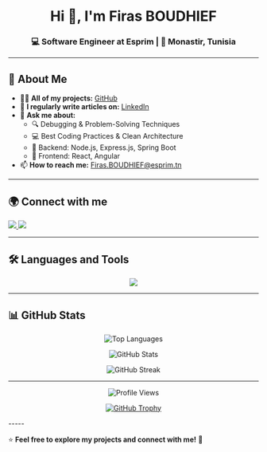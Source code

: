 <h1 align="center">Hi 👋, I'm Firas BOUDHIEF</h1>
<h3 align="center">💻 Software Engineer at Esprim | 📍 Monastir, Tunisia</h3>



---

## 🚀 About Me  
- 👨‍💻 **All of my projects:** [GitHub](https://github.com/FirasBOUDHIEF)  
- 📝 **I regularly write articles on:** [LinkedIn](https://www.linkedin.com/in/firas-boudhief-34a955248/)  
- 💬 **Ask me about:**  
  - 🔍 Debugging & Problem-Solving Techniques  
  - 💻 Best Coding Practices & Clean Architecture  
  - 🔹 Backend: Node.js, Express.js, Spring Boot 
  - 🚀 Frontend: React, Angular  
- 📫 **How to reach me:** [Firas.BOUDHIEF@esprim.tn](mailto:Firas.BOUDHIEF@esprim.tn)  

---

## 🌍 Connect with me  
<p align="left">
<a href="https://linkedin.com/in/firas-boudhief" target="_blank">
  <img src="https://img.shields.io/badge/LinkedIn-0077B5?style=for-the-badge&logo=linkedin&logoColor=white" />
</a>
<a href="[https://www.youtube.com/c/firasboudhief](https://www.youtube.com/@firasboudhief)" target="_blank">
  <img src="https://img.shields.io/badge/YouTube-FF0000?style=for-the-badge&logo=youtube&logoColor=white" />
</a>
</p>

---

## 🛠️ Languages and Tools  
<p align="center">
  <img src="https://skillicons.dev/icons?i=angular,react,js,ts,nodejs,express,spring,java,laravel,mysql,mongodb,postman,git,github,docker,kubernetes" />
</p>

---

## 📊 GitHub Stats  
<p align="center">
  <img src="https://github-readme-stats.vercel.app/api/top-langs?username=firasboudhief&show_icons=true&locale=en&layout=compact&theme=radical" alt="Top Languages" />
</p>

<p align="center">
  <img src="https://github-readme-stats.vercel.app/api?username=firasboudhief&show_icons=true&locale=en&theme=radical" alt="GitHub Stats" />
</p>

<p align="center">
  <img src="https://github-readme-streak-stats.herokuapp.com/?user=firasboudhief&theme=radical" alt="GitHub Streak" />
</p>

---
<p align="center">
  <img src="https://komarev.com/ghpvc/?username=firasboudhief&label=Profile%20views&color=0e75b6&style=flat" alt="Profile Views" />
</p>

<p align="center">
  <a href="https://github.com/ryo-ma/github-profile-trophy">
    <img src="https://github-profile-trophy.vercel.app/?username=firasboudhief&margin-w=5&column=6&theme=radical" alt="GitHub Trophy" />
  </a>
</p>
-----

⭐ **Feel free to explore my projects and connect with me!** 🚀
